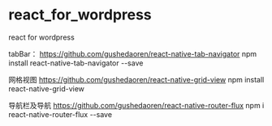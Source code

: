 # react_for_wordpress
react for wordpress


tabBar：
https://github.com/gushedaoren/react-native-tab-navigator
npm install react-native-tab-navigator --save



网格视图
https://github.com/gushedaoren/react-native-grid-view
npm install react-native-grid-view




导航栏及导航
https://github.com/gushedaoren/react-native-router-flux
npm i react-native-router-flux --save


